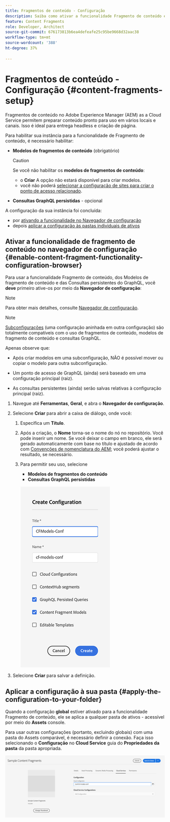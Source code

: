 ```yaml
---
title: Fragmentos de conteúdo - Configuração
description: Saiba como ativar a funcionalidade Fragmento de conteúdo e GraphQL para usar os recursos de entrega headless AEM.
feature: Content Fragments
role: Developer, Architect
source-git-commit: 676173813b6ea4defeafe25c95be9668d32aac38
workflow-type: tm+mt
source-wordcount: '388'
ht-degree: 37%

---
```



# Fragmentos de conteúdo - Configuração {#content-fragments-setup}

Fragmentos de conteúdo no Adobe Experience Manager (AEM) as a Cloud Service permitem preparar conteúdo pronto para uso em vários locais e canais. Isso é ideal para entrega headless e criação de página.

Para habilitar sua instância para a funcionalidade de Fragmento de conteúdo, é necessário habilitar:

* **Modelos de fragmentos de conteúdo** (obrigatório)

  >[!CAUTION]
  >
  >Se você não habilitar os **modelos de fragmentos de conteúdo**:
  >
  >* o **Criar** A opção não estará disponível para criar modelos.
  >* você não poderá [selecionar a configuração de sites para criar o ponto de acesso relacionado](/help/headless/graphql-api/graphql-endpoint.md).

* **Consultas GraphQL persistidas** - opcional

A configuração da sua instância foi concluída:

* por [ativando a funcionalidade no Navegador de configuração](#enable-content-fragment-functionality-configuration-browser)
* depois [aplicar a configuração às pastas individuais de ativos](#apply-the-configuration-to-your-folder)

## Ativar a funcionalidade de fragmento de conteúdo no navegador de configuração {#enable-content-fragment-functionality-configuration-browser}

Para usar a funcionalidade Fragmento de conteúdo, dos Modelos de fragmento de conteúdo e das Consultas persistentes do GraphQL, você **deve** primeiro ative-os por meio da **Navegador de configuração**:

>[!NOTE]
>
>Para obter mais detalhes, consulte [Navegador de configuração](/help/implementing/developing/introduction/configurations.md#using-configuration-browser).

>[!NOTE]
>
>[Subconfigurações](/help/implementing/developing/introduction/configurations.md#configuration-resolution) (uma configuração aninhada em outra configuração) são totalmente compatíveis com o uso de fragmentos de conteúdo, modelos de fragmento de conteúdo e consultas GraphQL.
>
>Apenas observe que:
>
>* Após criar modelos em uma subconfiguração, NÃO é possível mover ou copiar o modelo para outra subconfiguração.
>
>* Um ponto de acesso de GraphQL (ainda) será baseado em uma configuração principal (raiz).
>
>* As consultas persistentes (ainda) serão salvas relativas à configuração principal (raiz).

1. Navegue até **Ferramentas**, **Geral**, e abra o **Navegador de configuração**.

1. Selecione **Criar** para abrir a caixa de diálogo, onde você:

   1. Especifica um **Título**.
   1. Após a criação, o **Nome** torna-se o nome do nó no repositório.
Você pode inserir um nome. Se você deixar o campo em branco, ele será gerado automaticamente com base no título e ajustado de acordo com [Convenções de nomenclatura do AEM](/help/implementing/developing/introduction/naming-conventions.md); você poderá ajustar o resultado, se necessário.
   1. Para permitir seu uso, selecione
      * **Modelos de fragmentos do conteúdo**
      * **Consultas GraphQL persistidas**

      ![Definir configuração](assets/cf-setup-create-conf.png)

1. Selecione **Criar** para salvar a definição.

## Aplicar a configuração à sua pasta {#apply-the-configuration-to-your-folder}

Quando a configuração **global** estiver ativado para a funcionalidade Fragmento de conteúdo, ele se aplica a qualquer pasta de ativos - acessível por meio do **Assets** console.

Para usar outras configurações (portanto, excluindo globais) com uma pasta do Assets comparável, é necessário definir a conexão. Faça isso selecionando o **Configuração** no **Cloud Service** guia do **Propriedades da pasta** da pasta apropriada.

![Aplicar configuração](assets/cf-setup-apply-conf.png)
